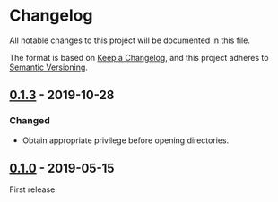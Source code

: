 # Changelog

All notable changes to this project will be documented in this file.

The format is based on [Keep a Changelog](https://keepachangelog.com/en/1.0.0/),
and this project adheres to [Semantic Versioning](https://semver.org/spec/v2.0.0.html).

<!--
# Guiding Principles

* Changelogs are for _humans_, not machines.
* There should be an entry for every single version.
* The same types of changes should be grouped.
* Versions and sections should be linkable.
* The latest version comes first.
* The release date of each version is displayed.
* Mention whether you follow Semantic Versioning.

# Types of changes

* `Added` for new features.
* `Changed` for changes in existing functionality.
* `Deprecated` for soon-to-be removed features.
* `Removed` for now removed features.
* `Fixed` for any bug fixes.
* `Security` in case of vulnerabilities.
 -->

## [0.1.3] - 2019-10-28
### Changed
* Obtain appropriate privilege before opening directories.

## [0.1.0] - 2019-05-15

First release

[0.2.0]: https://github.com/lzutao/junction/compare/v0.1.0...v0.2.0
[0.1.3]: https://github.com/lzutao/junction/compare/v0.1.0...v0.1.3
[0.1.0]: https://github.com/lzutao/junction/releases/tag/v0.1.0

